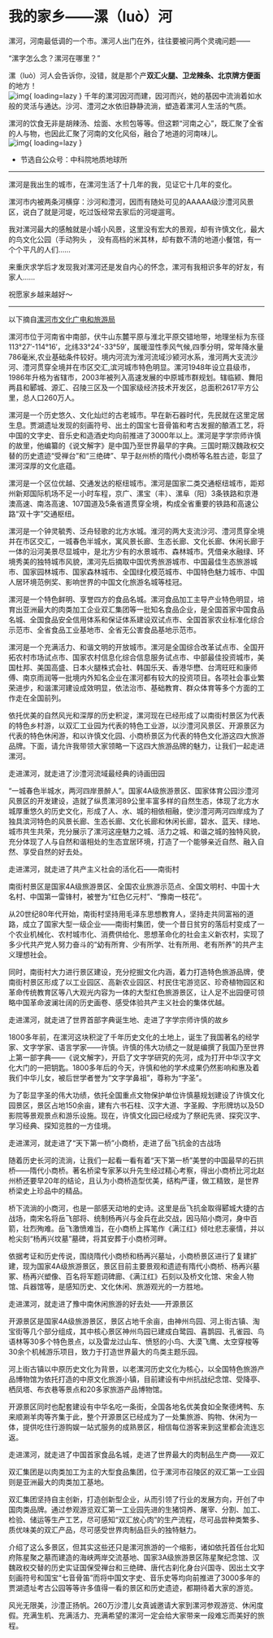 # 我的家乡——漯（luò）河
漯河，河南最低调的一个市。漯河人出门在外，往往要被问两个灵魂问题——

“漯字怎么念？漯河在哪里？”

漯（luò）河人会告诉你，没错，就是那个产<b>双汇火腿、卫龙辣条、北京牌方便面</b>的地方！  
![img](tripmedias/LH2.jpeg){ loading=lazy }
千年的漯河因河而建，因河而兴，她的基因中流淌着如水般的灵活与通达。沙河、澧河之水依旧静静流淌，塑造着漯河人生活的气质。 

漯河的饮食无非是胡辣汤、烩面、水煎包等等。但这颗“河南之心”，既汇聚了全省的人与物，也因此汇聚了河南的文化风俗，融合了地道的河南味儿。  
![img](tripmedias/LH1.jpeg){ loading=lazy }

- 节选自公众号：中科院地质地球所
***
漯河是我出生的城市，在漯河生活了十几年的我，见证它十几年的变化。 

漯河市内被两条河横穿：沙河和澧河，因而有随处可见的AAAAA级沙澧河风景区，说白了就是河堤，吃过饭经常去家后的河堤遛弯。

我对漯河最大的感触就是小城小风景，这里没有宏大的景观，却有许慎文化，最大的鸟文化公园（手动狗头 ， 没有高档的米其林，却有数不清的地道小餐馆，有一个个平凡的人们……  

来重庆求学后才发现我对漯河还是发自内心的怀念，漯河有我相识多年的好友，有家人……

祝愿家乡越来越好～

***
以下摘自[漯河市文化广电和旅游局](http://www.luohelvyou.gov.cn/resource/view-1214.htm)  

漯河市位于河南省中南部，伏牛山东麓平原与淮北平原交错地带，地理坐标为东径113°27′-114°16′，北纬33°24′-33°59′，属暖湿性季风气候,四季分明，常年降水量786毫米,农业基础条件较好。境内河流为淮河流域沙颍河水系，淮河两大支流沙河、澧河贯穿全境并在市区交汇,滨河城市特色明显。漯河1948年设立县级市，1986年升格为省辖市，2003年被列入高速发展的中原城市群规划。辖临颍、舞阳两县和郾城、源汇、召陵三区及一个国家级经济技术开发区，总面积2617平方公里，总人口260万人。

漯河是一个历史悠久、文化灿烂的古老城市。早在新石器时代，先民就在这里定居生息。贾湖遗址发现的刻画符号、出土的国宝七音骨笛和考古发掘的酿酒工艺，将中国的文字史、音乐史和造酒史均向前推进了3000年以上。漯河是字学宗师许慎的故里，他编纂的《说文解字》是中国乃至世界最早的字典。三国时期汉魏政权交替的历史遗迹“受禅台”和“三绝碑”、早于赵州桥的隋代小商桥等名胜古迹，彰显了漯河深厚的文化底蕴。

漯河是一个区位优越、交通发达的枢纽城市。漯河是国家二类交通枢纽城市，距郑州新郑国际机场不足一小时车程，京广、漯宝（丰）、漯阜（阳）3条铁路和京港澳高速、南洛高速、107国道及5条省道贯穿全境，构成全省重要的铁路和高速公路“双十字”交通枢纽。

漯河是一个钟灵毓秀、泛舟轻歌的北方水城。淮河的两大支流沙河、澧河贯穿全境并在市区交汇，一城春色半城水，寓风景长廊、生态长廊、文化长廊、休闲长廊于一体的沿河美景尽显城中，是北方少有的水景城市、森林城市。凭借亲水融绿、环境秀美的独特城市风貌，漯河先后摘取中国优秀旅游城市、中国最佳生态旅游城市、国家园林城市、国家森林城市、全国绿化模范城市、中国特色魅力城市、中国人居环境范例奖、影响世界的中国文化旅游名城等桂冠。

漯河是一个特色鲜明、享誉四方的食品名城。漯河食品加工主导产业特色明显，培育出亚洲最大的肉类加工企业双汇集团等一批知名食品企业，是全国首家中国食品名城、全国食品安全信用体系和保证体系建设双试点市、全国首家农业标准化综合示范市、全省食品工业基地市、全省无公害食品基地示范市。

漯河是一个充满活力、和谐文明的开放城市。漯河是全国综合改革试点市、全国开拓农村市场试点市、国家农村信息化综合信息服务试点市、中部最佳投资城市，美国杜邦、美国高盛、日本火腿株式会社、韩国乐天、香港华懋、台湾旺旺和康师傅、南京雨润等一批境内外知名企业在漯河都有较大的投资项目。各项社会事业繁荣进步，和谐漯河建设成效明显，依法治市、基础教育、群众体育等多个方面的工作走在全国前列。

依托优美的自然风光和深厚的历史积淀，漯河现在已经形成了以南街村景区为代表的特色乡村游，以双汇工业园为代表的特色工业游，以沙澧河风景区、开源景区为代表的特色休闲游，和以许慎文化园、小商桥景区为代表的特色文化游这四大旅游品牌。下面，请允许我带领大家领略一下这四大旅游品牌的魅力，让我们一起走进漯河。

走进漯河，就走进了沙澧河流域最经典的诗画田园

“一城春色半城水，两河四岸景醉人”。国家4A级旅游景区、国家体育公园沙澧河风景区的开发建设，造就了纵贯漯河89公里丰富多样的自然生态，体现了北方水城厚重悠久的历史文化，形成了人、水、城的相依相融，使沙澧河两河四岸成为了独具滨河特色的风景长廊、生态长廊、文化长廊和休闲长廊，碧水、蓝天、绿地、城市共生共荣，充分展示了漯河这座魅力之城、活力之城、和谐之城的独特风貌，充分体现了人与自然和谐相处的生态宜居环境，打造了一个能够亲近自然、融入自然、享受自然的好去处。

走进漯河，就走进了共产主义社会的活化石——南街村

南街村景区是国家4A级旅游景区、全国农业旅游示范点、全国文明村、中国十大名村、中国第一雷锋村，被誉为“红色亿元村”、“豫南一枝花”。

从20世纪80年代开始，南街村坚持用毛泽东思想教育人，坚持走共同富裕的道路，成立了国家大型一级企业——南街村集团，使一个昔日贫穷的落后村变成了一个农业机械化、农村城市化、消费供给化、思想革命化的社会主义新农村，实现了多少代共产党人努力奋斗的“幼有所育、少有所学、壮有所用、老有所养”的共产主义理想社会。

同时，南街村大力进行景区建设，充分挖掘文化内涵，着力打造特色旅游品牌，使南街村景区形成了以工业园区、高新农业园区、村民住宅游览区、珍奇植物园区和革命传统教育区等八大观光内容为一体的大型红色旅游景区，让人足不出园便可领略中国革命波澜壮阔的历史画卷、感受体验共产主义社会的集体优越。

走进漯河，就走进了世界首部字典诞生地、走进了字学宗师许慎的故乡

1800多年前，在漯河这块积淀了千年历史文化的土地上，诞生了我国著名的经学家、文字学家、语言学家——许慎。许慎的伟大功绩之一就是编撰了我国乃至世界上第一部字典——《说文解字》，开启了文字学研究的先河，成为打开中华汉字文化大门的一把钥匙。1800多年后的今天，许慎和他的学术成果仍然影响和惠及着我们中华儿女，被后世学者誉为“文字学鼻祖”，尊称为“字圣”。

为了彰显字圣的伟大功绩，依托全国重点文物保护单位许慎墓规划建设了许慎文化园景区，景区占地150余亩，建有六书石柱、汉字大道、字圣殿、字形牌坊以及5D影院等景观景点和游乐设施。现在，许慎文化园已经成为了祭祀先贤、探究汉字、学习经典、探知览胜的一方佳境。

走进漯河，就走进了“天下第一桥”小商桥，走进了岳飞抗金的古战场

随着历史长河的流淌，让我们一起看一看有着“天下第一桥”美誉的中国最早的石拱桥——隋代小商桥。著名桥梁专家茅以升先生经过精心考察，得出小商桥比河北赵州桥还要早20年的结论，且认为小商桥造型优美，结构严谨，做工精致，是世界桥梁史上珍品中的精品。

桥下流淌的小商河，也是一部感天动地的史诗。这里是岳飞抗金取得郾城大捷的古战场，南宋名将岳飞部将、统制杨再兴与金兵在此交战，因马陷小商河，身中百箭，壮烈殉难。岳飞激愤难当，在小商桥上挥笔作《满江红》倾吐悲志豪情，并以枪尖刻“杨再兴坟墓”墓碑，将其安葬于小商桥河畔。

依据考证和历史传说，围绕隋代小商桥和杨再兴墓址，小商桥景区进行了复建扩建，现为国家4A级旅游景区，景区目前主要景观和遗迹有隋代小商桥、杨再兴墓冢、杨再兴塑像、百名将军题词碑廊、《满江红》石刻以及桥文化馆、宋金人物馆、兵器馆等，是感知历史、文化休闲、旅游观光的一方胜地。

走进漯河，就走进了豫中南休闲旅游的好去处——开源景区

开源景区是国家4A级旅游景区，景区占地千余亩，由神州鸟园、河上街古镇、淘宝街等几个部分组成，其中核心景区神州鸟园已建成白鹭园、喜鹊园、孔雀园、鸟语林等30多个特色景点，以及雷龙过山车、愤怒的小鸟、大漠飞鹰、太空穿梭等30余个机械游乐项目，致力于打造世界最大的鸟类主题乐园。

河上街古镇以中原历史文化为背景，以老漯河历史文化为核心，以全国特色旅游产品博物馆为依托打造的中原文化旅游小镇，目前建设有中州抗战纪念馆、受降亭、栖凤塔、布衣巷等景点和20多家旅游产品博物馆。

开源景区同时也配套建设有中华名吃一条街，全国各地名优美食如全聚德烤鸭、东来顺涮羊肉等齐集于此，整个开源景区已经成为了一处集旅游、购物、休闲为一体，提供吃住行游购娱一站式服务的成熟景区，相信每位游客来到这里都会流连忘返。

走进漯河，就走进了中国首家食品名城，走进了世界最大的肉制品生产商——双汇

双汇集团是以肉类加工为主的大型食品集团，位于漯河市召陵区的双汇第一工业园则是亚洲最大的肉类加工基地。

双汇集团坚持自主创新，打造创新型企业，从而引领了行业的发展方向，开创了中国肉类品牌。通过参观游览双汇第一工业园先进的生猪饲养、屠宰、分割、加工、检验、储运等生产工艺，尽可感知“双汇放心肉”的生产流程，尽可品尝种类繁多、质优味美的双汇产品，尽可感受世界肉制品巨头的独特魅力。

介绍了这么多景区，但其实这些还只是漯河旅游的一个缩影，诸如依托首任台北知府陈星聚之墓而建造的海峡两岸交流基地、国家3A级旅游景区陈星聚纪念馆、汉魏政权交替的历史实证国保受禅台和三绝碑、唐代古刹化身台兴国寺、因出土文字刻画符号和国宝“七音骨笛”而将中国文字史、音乐史等均向前推进了3000多年的贾湖遗址考古公园等等许多值得一看的景区和历史遗迹，都期待着大家的游览。

风光无限美，沙澧正扬帆。260万沙澧儿女真诚邀请大家到漯河参观游览、休闲度假。充满生机、充满活力、充满希望的漯河一定会给大家带来一段难忘而美好的旅程。